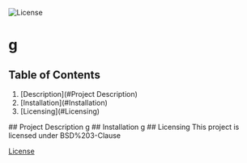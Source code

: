  ![License](https://img.shields.io/badge/license-BSD%203-Clause-blue.svg)
  # g
  ## Table of Contents
  <ol>
  <li>[Description](#Project Description)</li>
  <li>[Installation](#Installation)</li>
  <li>[Licensing](#Licensing)</li>
  </ol>
  ## Project Description 
  g
  ## Installation
  g
  ## Licensing
  This project is licensed under BSD%203-Clause
  
 [License](https://img.shields.io/badge/license-BSD%203-Clause-blue.svg)
